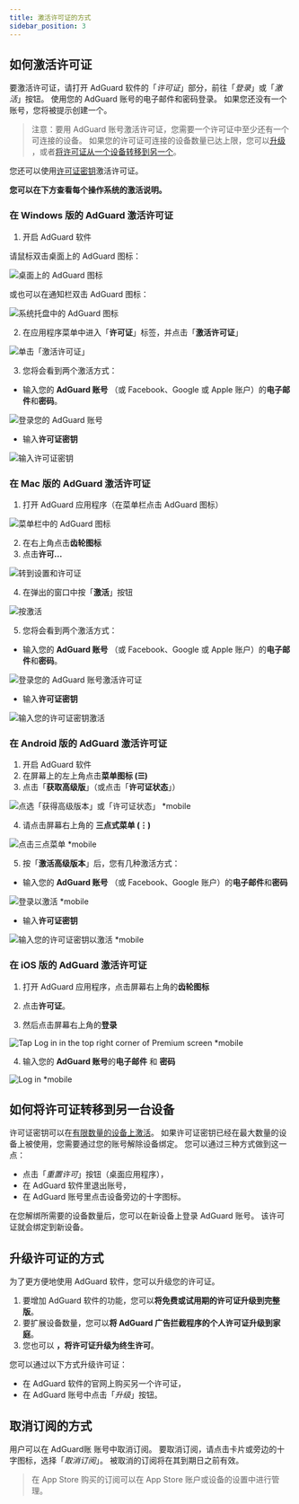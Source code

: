 ```yaml
---
title: 激活许可证的方式
sidebar_position: 3
---
```


## 如何激活许可证

要激活许可证，请打开 AdGuard 软件的「*许可证*」部分，前往「*登录*」或「*激活*」按钮。 使用您的 AdGuard 账号的电子邮件和密码登录。 如果您还没有一个账号，您将被提示创建一个。

> 注意：要用 AdGuard 账号激活许可证，您需要一个许可证中至少还有一个可连接的设备。 如果您的许可证可连接的设备数量已达上限，您可以[升级](#how-to-upgrade-a-license) ，或者[将许可证从一个设备转移到另一个](#how-to-transfer-a-license-to-another-device)。

您还可以使用[许可证密钥](../what-is#license-key)激活许可证。

**您可以在下方查看每个操作系统的激活说明。**

### 在 Windows 版的 AdGuard 激活许可证

1. 开启 AdGuard 软件

请鼠标双击桌面上的 AdGuard 图标：

![桌面上的 AdGuard 图标](https://cdn.adtidy.org/public/Adguard/kb/newscreenshots/En/General/windowsEn.png)

或也可以在通知栏双击 AdGuard 图标：

![系统托盘中的 AdGuard 图标](https://cdn.adtidy.org/public/Adguard/kb/newscreenshots/En/General/windows2En.png)

2. 在应用程序菜单中进入「**许可证**」标签，并点击「**激活许可证**」

![单击「激活许可证」](https://cdn.adtidy.org/public/Adguard/kb/newscreenshots/En/General/windowslicense1en.png)

3. 您将会看到两个激活方式：

- 输入您的 **AdGuard 账号** （或 Facebook、Google 或 Apple 账户）的**电子邮件**和**密码**。

![登录您的 AdGuard 账号](https://cdn.adtidy.org/public/Adguard/kb/newscreenshots/En/General/windowslicense2en.png)

- 输入**许可证密钥**

![输入许可证密钥](https://cdn.adtidy.org/public/Adguard/kb/newscreenshots/En/General/windowslicense3en.png)

### 在 Mac 版的 AdGuard 激活许可证

1. 打开 AdGuard 应用程序（在菜单栏点击 AdGuard 图标）

![菜单栏中的 AdGuard 图标](https://cdn.adguard.com/public/Adguard/kb/newscreenshots/Ja/General/mac1.png)

2. 在右上角点击**齿轮图标**
3. 点击**许可...**

![转到设置和许可证](https://cdn.adtidy.org/public/Adguard/kb/newscreenshots/En/General/macEn.png)

4. 在弹出的窗口中按「**激活**」按钮

![按激活](https://cdn.adtidy.org/public/Adguard/kb/newscreenshots/En/General/maclicenseen1.png)

5. 您将会看到两个激活方式：
- 输入您的 **AdGuard 账号** （或 Facebook、Google 或 Apple 账户）的**电子邮件**和**密码**。

![登录您的 AdGuard 账号激活许可证](https://cdn.adtidy.org/public/Adguard/kb/newscreenshots/En/General/maclicenseen2.png)

- 输入**许可证密钥**

![输入您的许可证密钥激活](https://cdn.adtidy.org/public/Adguard/kb/newscreenshots/En/General/maclicenseen3.png)

### 在 Android 版的 AdGuard 激活许可证

1. 开启 AdGuard 软件
2. 在屏幕上的左上角点击**菜单图标 (☰)**
3. 点击「**获取高级版**」（或点击「**许可证状态**」）

![点选「获得高级版本」或「许可证状态」 *mobile](https://cdn.adtidy.org/public/Adguard/kb/newscreenshots/En/General/androidlicense1en.png)

4. 请点击屏幕右上角的 **三点式菜单 (⋮)**

![点击三点菜单 *mobile](https://cdn.adtidy.org/public/Adguard/kb/newscreenshots/En/General/android2En.png)

5. 按「**激活高级版本**」后，您有几种激活方式：

- 输入您的 **AdGuard 账号** （或 Facebook、Google 账户）的**电子邮件**和**密码**

![登录以激活 *mobile](https://cdn.adtidy.org/public/Adguard/kb/newscreenshots/En/General/androidlicense2en.png)

- 输入**许可证密钥**

![输入您的许可证密钥以激活 *mobile](https://cdn.adtidy.org/public/Adguard/kb/newscreenshots/En/General/androidlicense3en.png)

### 在 iOS 版的 AdGuard 激活许可证

1. 打开 AdGuard 应用程序，点击屏幕右上角的**齿轮图标**

2. 点击**许可证**。

3. 然后点击屏幕右上角的**登录**

![Tap Log in in the top right corner of Premium screen *mobile](https://cdn.adtidy.org/content/kb/ad_blocker/iOS/ioslicense1en.png)

4. 输入您的 **AdGuard 账号**的**电子邮件** 和 **密码**

![Log in *mobile](https://cdn.adtidy.org/content/kb/ad_blocker/iOS/ioslicense2en.png)

## 如何将许可证转移到另一台设备

许可证密钥可以在[有限数量的设备上激活](../what-is#devices)。 如果许可证密钥已经在最大数量的设备上被使用，您需要通过您的账号解除设备绑定。 您可以通过三种方式做到这一点：
* 点击「*重置许可*」按钮（桌面应用程序），
* 在 AdGuard 软件里退出账号，
* 在 AdGuard 账号里点击设备旁边的十字图标。

在您解绑所需要的设备数量后，您可以在新设备上登录 AdGuard 账号。 该许可证就会绑定到新设备。

## 升级许可证的方式

为了更方便地使用 AdGuard 软件，您可以升级您的许可证。

1. 要增加 AdGuard 软件的功能，您可以**将免费或试用期的许可证升级到完整版**。
2. 要扩展设备数量，您可以**将 AdGuard 广告拦截程序的个人许可证升级到家庭**。
3. 您也可以 **，将许可证升级为终生许可**。

您可以通过以下方式升级许可证：
* 在 AdGuard 软件的官网上购买另一个许可证，
* 在 AdGuard 账号中点击「*升级*」按钮。

## 取消订阅的方式

用户可以在 AdGuard账 账号中取消订阅。 要取消订阅，请点击卡片或旁边的十字图标，选择「*取消订阅*」。 被取消的订阅将在其到期日之前有效。

> 在 App Store 购买的订阅可以在 App Store 账户或设备的设置中进行管理。

